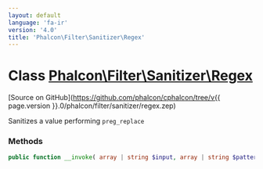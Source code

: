 ```yaml
---
layout: default
language: 'fa-ir'
version: '4.0'
title: 'Phalcon\Filter\Sanitizer\Regex'
---
```

# Class [Phalcon\Filter\Sanitizer\Regex](Phalcon_Filter_Sanitizer_Regex)

[Source on GitHub](https://github.com/phalcon/cphalcon/tree/v{{ page.version }}.0/phalcon/filter/sanitizer/regex.zep)

Sanitizes a value performing `preg_replace`

### Methods

```php
public function __invoke( array | string $input, array | string $pattern, array | string $replace ): mixed
```